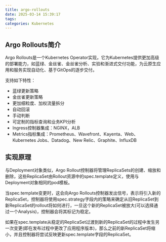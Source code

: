 ```yaml
---
title: argo-rollouts
date: 2025-03-14 15:39:17
tags:
categories: Kubernetes
---
```


## Argo Rollouts简介

Argo Rollouts是一个Kubernetes Operator实现，它为Kubernetes提供更加高级的部署能力，如蓝绿、金丝雀、金丝雀分析、实验和渐进式交付功能，为云原生应用和服务实现自动化、基于GitOps的逐步交付。

支持如下特性：

- 蓝绿更新策略
- 金丝雀更新策略
- 更加细粒度、加权流量拆分
- 自动回滚
- 手动判断
- 可定制的指标查询和业务KPI分析
- Ingress控制器集成：NGINX，ALB
- Metrics指标集成：Prometheus、Wavefront、Kayenta、Web、Kubernetes Jobs、Datadog、New Relic、Graphite、InfluxDB



## 实现原理

与Deployment对象类似，Argo Rollout控制器将管理ReplicaSets的创建、缩放和删除，这些ReplicaSet由Rollout资源中的spec.template定义，使用与Deployment对象相同的pod模板。

当spec.template变更时，这会向Argo Rollouts控制器发出信号，表示将引入新的ReplicaSet，控制器将使用spec.strategy字段内的策略来确定从旧ReplicaSet到新ReplicaSet的rollout将如何进行，一旦这个新的ReplicaSet被放大(可以选择通过一个Analysis)，控制器会将其标记为稳定。

如果在spec.template从稳定的ReplicaSet过渡到新的ReplicaSet的过程中发生另一次变更(即在发布过程中更改了应用程序版本)，那么之前的新ReplicaSet将缩小，并且控制器将尝试反映更新spec.template字段的ReplicaSet。
